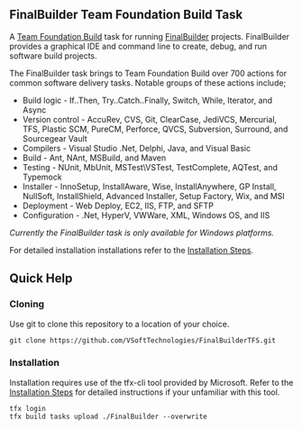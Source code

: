﻿## FinalBuilder Team Foundation Build Task

A [Team Foundation Build](https://msdn.microsoft.com/Library/vs/alm/Build/overview) task for running [FinalBuilder](https://www.finalbuilder.com/downloads/finalbuilder) projects. FinalBuilder provides a graphical IDE and command line to create, debug, and run software build projects.  

The FinalBuilder task brings to Team Foundation Build over 700 actions for common software delivery tasks. Notable groups of these actions include;

* Build logic - If..Then, Try..Catch..Finally, Switch, While, Iterator, and Async
* Version control - AccuRev, CVS, Git, ClearCase, JediVCS, Mercurial, TFS, Plastic SCM, PureCM, Perforce, QVCS, Subversion, Surround, and Sourcegear Vault
* Compilers - Visual Studio .Net, Delphi, Java, and Visual Basic
* Build - Ant, NAnt, MSBuild, and Maven
* Testing - NUnit, MbUnit, MSTest\VSTest, TestComplete, AQTest, and Typemock
* Installer - InnoSetup, InstallAware, Wise, InstallAnywhere, GP Install, NullSoft, InstallShield, Advanced Installer, Setup Factory, Wix, and MSI
* Deployment - Web Deploy, EC2, IIS, FTP, and SFTP
* Configuration - .Net, HyperV, VWWare, XML, Windows OS, and IIS

*Currently the FinalBuilder task is only available for Windows platforms.* 

For detailed installation installations refer to the [Installation Steps](https://github.com/VSoftTechnologies/FinalBuilderTFS/blob/master/docs/Installation.md).

## Quick Help

### Cloning

Use git to clone this repository to a location of your choice. 

```
git clone https://github.com/VSoftTechnologies/FinalBuilderTFS.git
```

### Installation

Installation requires use of the tfx-cli tool provided by Microsoft. Refer to the [Installation Steps](https://github.com/VSoftTechnologies/FinalBuilderTFS/blob/master/docs/Installation.md) for detailed instructions if your unfamiliar with this tool. 

```
tfx login
tfx build tasks upload ./FinalBuilder --overwrite
```